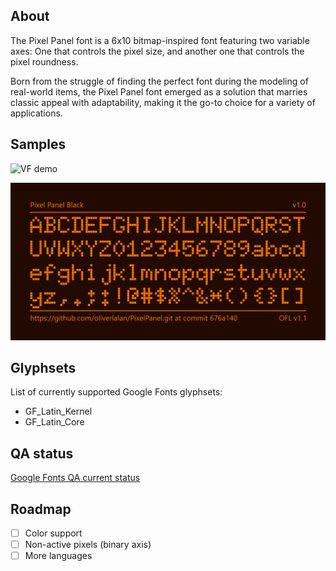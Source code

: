 ## About

The Pixel Panel font is a 6x10 bitmap-inspired font featuring two variable axes: One that controls the pixel size, and another one that controls the pixel roundness.

Born from the struggle of finding the perfect font during the modeling of real-world items, the Pixel Panel font emerged as a solution that marries classic appeal with adaptability, making it the go-to choice for a variety of applications.

## Samples

![VF demo](<documentation/samples/Pixel Panel - VF demo - low.gif>)

![Specimen](documentation/samples/sample2.png)

## Glyphsets

List of currently supported Google Fonts glyphsets:
- GF_Latin_Kernel
- GF_Latin_Core

## QA status

[Google Fonts QA current status](<documentation/reports/2024-01-13 QA.md>)

## Roadmap

 - [ ] Color support
 - [ ] Non-active pixels (binary axis)
 - [ ] More languages
